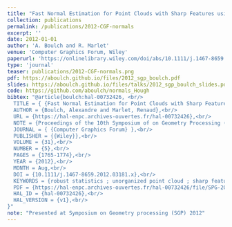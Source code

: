 ```yaml
---
title: "Fast Normal Estimation for Point Clouds with Sharp Features using a Robust Randomized Hough Transform"
collection: publications
permalink: /publications/2012-CGF-normals
excerpt: ''
date: 2012-01-01
author: 'A. Boulch and R. Marlet'
venue: 'Computer Graphics Forum, Wiley'
paperurl: 'https://onlinelibrary.wiley.com/doi/abs/10.1111/j.1467-8659.2012.03181.x'
type: 'journal'
teaser: publications/2012-CGF-normals.png
pdf: https://aboulch.github.io/files/2012_sgp_boulch.pdf
slides: https://aboulch.github.io/files/talks/2012_sgp_boulch_slides.pdf
code: https://github.com/aboulch/normals_Hough
bibtex: "@article{boulch:hal-00732426, <br/>
  TITLE = { {Fast Normal Estimation for Point Clouds with Sharp Features using a Robust Randomized Hough Transform } },<br/>
  AUTHOR = {Boulch, Alexandre and Marlet, Renaud},<br/>
  URL = {https://hal-enpc.archives-ouvertes.fr/hal-00732426},<br/>
  NOTE = {Proceedings of the 10th Symposium of on Geometry Processing (SGP 2012), Tallinn, Estonia, July 2012.},<br/>
  JOURNAL = { {Computer Graphics Forum} },<br/>
  PUBLISHER = {{Wiley}},<br/>
  VOLUME = {31},<br/>
  NUMBER = {5},<br/>
  PAGES = {1765-1774},<br/>
  YEAR = {2012},<br/>
  MONTH = Aug,<br/>
  DOI = {10.1111/j.1467-8659.2012.03181.x},<br/>
  KEYWORDS = {robust statistics ; unorganized point cloud ; sharp feature ; normal estimation},<br/>
  PDF = {https://hal-enpc.archives-ouvertes.fr/hal-00732426/file/SPG-2012-Boulch-Marlet.pdf},<br/>
  HAL_ID = {hal-00732426},<br/>
  HAL_VERSION = {v1},<br/>
}"
note: "Presented at Symposium on Geometry processing (SGP) 2012"
---
```


